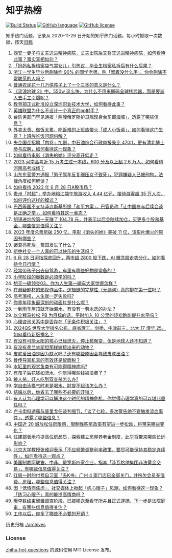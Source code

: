 # 知乎热榜
[![Build Status](https://github.com/ToWeLong/zhihu-hot-questions/workflows/CI/badge.svg)](https://github.com/ToWeLong/zhihu-hot-questions/actions)
[![GitHub language](https://img.shields.io/badge/language-golang-orange.svg)](https://golang.org/)
[![GitHub license](https://img.shields.io/github/license/ToWeLong/zhihu-hot-questions)](https://github.com/ToWeLong/zhihu-hot-questions/blob/main/LICENSE)

知乎热门话题，记录从 2020-11-29 日开始的知乎热门话题。每小时抓取一次数据，按天[归档](./archives)

<!-- BEGIN -->

1. [西安一妻子将丈夫送进精神病院，丈夫出院后又将其送进精神病院，如何看待此事？事实真相如何？](https://www.zhihu.com/question/608899147)
1. [「妈妈私拆档案袋气哭女儿」引热议，毕业生档案私拆后有什么后果？](https://www.zhihu.com/question/608989364)
1. [浙江一学生毕业后删除约 90% 的同学老师，称「留着没什么用」，你会删除不常联系的人吗？](https://www.zhihu.com/question/608984327)
1. [普通农民花十几万供孩子上了一个三本的意义是什么？](https://www.zhihu.com/question/601925776)
1. [《流浪地球 2》中，550w 这么快，为什么不用来解码全球核武器，而是要派人去手工引爆呢？](https://www.zhihu.com/question/597418932)
1. [教育部正式批准设立深圳职业技术大学，如何看待此事？](https://www.zhihu.com/question/608543386)
1. [英雄联盟为什么不设计一个真正的ap射手？](https://www.zhihu.com/question/609023601)
1. [台防务部门罕见通报「两艘俄罗斯护卫舰现身台东部海域」，透露了哪些信息？](https://www.zhihu.com/question/609120611)
1. [外卖太贵、做饭太累，吃饭难的上班族带火「成人小饭桌」，如何看待这门生意？上班族吃饭问题何解？](https://www.zhihu.com/question/607821291)
1. [央企国企招聘「内卷」加剧，中石油综合行政岗报录比 470:1，更有清北博士参与应聘，如何看待这一现象？](https://www.zhihu.com/question/609167359)
1. [如何看待电影《消失的她》评分高开低走？](https://www.zhihu.com/question/608924640)
1. [2023 河南高考近 15 万考生过一本线，600 分及以上超 2.6 万人，如何看待河南高考成绩？](https://www.zhihu.com/question/608449348)
1. [山东东营警方通报「男子驾车反复碾压女子致死」，犯罪嫌疑人已被刑拘，法律角度如何解读？](https://www.zhihu.com/question/609117132)
1. [如何看待 2023 年 6 月 28 日A股市场？](https://www.zhihu.com/question/609120251)
1. [贵州「村超”」举办地榕江端午旅游收入 4.44 亿元，接待游客超 35 万人次，如何评价这样的模式？](https://www.zhihu.com/question/609163019)
1. [巴西等国不支持泽连斯基所提「和平方案」，巴官员称「让中国参与后续会谈是正确之举」，如何看待其这一表态？](https://www.zhihu.com/question/608939778)
1. [胡锡进炒股第一天赚了 104.78 元，并表示以后会陆续加仓，买更多个股和基金，哪些信息值得关注？](https://www.zhihu.com/question/609069494)
1. [2023 年度总票房破 250 亿，电影《消失的她》突破 11 亿，该影片爆火的原因有哪些？](https://www.zhihu.com/question/608722094)
1. [诸葛亮死后，蜀国发生了什么？](https://www.zhihu.com/question/608749536)
1. [断绝社交一个人真的可以快乐的生活吗？](https://www.zhihu.com/question/451671560)
1. [6 月 28 日沪指探底回升，两市超 2800 股下跌，AI 概念股走势分化，如何看待今日行情？](https://www.zhihu.com/question/609123990)
1. [经常带孩子出去自驾游，车里有哪些好物是常备的？](https://www.zhihu.com/question/608719722)
1. [小学阶段的奥数是必须学的吗？](https://www.zhihu.com/question/587453675)
1. [想买一辆领克03，作为人生第一辆车大家觉得怎样？](https://www.zhihu.com/question/513139820)
1. [在悬疑题材的影视作品中，逻辑链的完整性（无漏洞）真的排在第一位吗？](https://www.zhihu.com/question/607979681)
1. [高考落榜，人生就一定失败吗?](https://www.zhihu.com/question/608490173)
1. [你童年印象最深刻的动画片是什么呢？](https://www.zhihu.com/question/608832411)
1. [一到雨季屋顶就开始漏水，有没有一劳永逸的办法？](https://www.zhihu.com/question/606387864)
1. [以全程马拉松 PB 为目标的话，平时加入 10 公里的轻松跑能提升水平吗？](https://www.zhihu.com/question/418668493)
1. [心理咨询关系中是否存在「无条件积极关注」？](https://www.zhihu.com/question/607288452)
1. [2024QS 世界大学排名公布，麻省理工、剑桥、牛津前三，北大 17 清华 25，如何看待新版排名？](https://www.zhihu.com/question/609090659)
1. [有没有可能太阳的核心已经熄灭，停止核聚变，但是地球人还不知道？](https://www.zhihu.com/question/55606798)
1. [有没有弗兰肯斯坦那样嫁接出来的动物？](https://www.zhihu.com/question/608444713)
1. [皮肤爱出油是因为缺水吗？还有哪些原因会导致皮肤出油？](https://www.zhihu.com/question/606569136)
1. [骨传导耳机真的有效还是智商税？](https://www.zhihu.com/question/607454625)
1. [水缸里的观赏鱼类有可能得精神病吗?](https://www.zhihu.com/question/607719399)
1. [有孩子后花钱如流水，你觉得哪些钱被浪费了？](https://www.zhihu.com/question/608757091)
1. [狼人杀，好人吃到双查杀怎么办?](https://www.zhihu.com/question/437767503)
1. [学自由泳换气时老是喝水，肘提不起该怎么办？](https://www.zhihu.com/question/604768801)
1. [结婚以后，你省去了哪些不必要的开销？](https://www.zhihu.com/question/608760984)
1. [有人认为心理学可以解决这个时代的精神危机，你觉得心理学真的可以堪此重任吗？](https://www.zhihu.com/question/597013110)
1. [卢卡申科透露与普里戈任谈判细节，「谈了七轮，多次警告他不要触发流血事件」，透露了哪些信息？](https://www.zhihu.com/question/609124717)
1. [中国近 20 城放松住房限购，限制性购房政策有望进一步松动，将带来哪些变化？](https://www.zhihu.com/question/609117362)
1. [住建部表示将提高住房品质，探索建立房屋养老金制度，此举将带来哪些长远影响？](https://www.zhihu.com/question/608976349)
1. [北京大学教授张维迎表示「不应频繁调整利率政策，要尽可能保持其稳定连续性」，如何看待这一观点？](https://www.zhihu.com/question/608945713)
1. [美国制裁阿联酋、中非、俄罗斯四家企业，指其「涉瓦格纳集团非法黄金交易」，有哪些信息值得关注？](https://www.zhihu.com/question/609124775)
1. [红极一时的付费自习室「去K书」广州 4 家门店已全部关门，并拖欠会员充值费、房租，哪些信息值得关注？](https://www.zhihu.com/question/609067575)
1. [因「低情商焦虑」，社交媒体上掀起「练心眼子」风潮，如何看待这一现象？「练习心眼子」真的能提高情商吗？](https://www.zhihu.com/question/609121502)
1. [曝李铁结束留置调查阶段，已被移送至看守所并且正式逮捕，下一步是法院庭审，有哪些信息值得关注？](https://www.zhihu.com/question/609125365)
1. [工作以后，你多了哪些不必要的开销？](https://www.zhihu.com/question/608756261)

<!-- END -->

历史归档 [./archives](./archives)


### License
[zhihu-hot-questions](https://github.com/towelong/zhihu-hot-questions) 的源码使用 MIT License 发布。